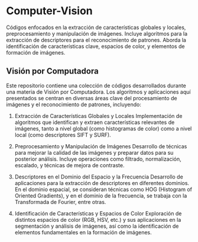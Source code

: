 # Computer-Vision
Códigos enfocados en la extracción de características globales y locales, preprocesamiento y manipulación de imágenes. Incluye algoritmos para la extracción de descriptores para el reconocimiento de patrones. Aborda la identificación de características clave, espacios de color, y elementos de formación de imágenes.

## Visión por Computadora
Este repositorio contiene una colección de códigos desarrollados durante una materia de Visión por Computadora. Los algoritmos y aplicaciones aquí presentados se centran en diversas áreas clave del procesamiento de imágenes y el reconocimiento de patrones, incluyendo:

1. Extracción de Características Globales y Locales
Implementación de algoritmos que identifican y extraen características relevantes de imágenes, tanto a nivel global (como histogramas de color) como a nivel local (como descriptores SIFT y SURF).

2. Preprocesamiento y Manipulación de Imágenes
Desarrollo de técnicas para mejorar la calidad de las imágenes y preparar datos para su posterior análisis. Incluye operaciones como filtrado, normalización, escalado, y técnicas de mejora de contraste.

3. Descriptores en el Dominio del Espacio y la Frecuencia
Desarrollo de aplicaciones para la extracción de descriptores en diferentes dominios. En el dominio espacial, se consideran técnicas como HOG (Histogram of Oriented Gradients), y en el dominio de la frecuencia, se trabaja con la Transformada de Fourier, entre otras.

4. Identificación de Características y Espacios de Color
Exploración de distintos espacios de color (RGB, HSV, etc.) y sus aplicaciones en la segmentación y análisis de imágenes, así como la identificación de elementos fundamentales en la formación de imágenes.


